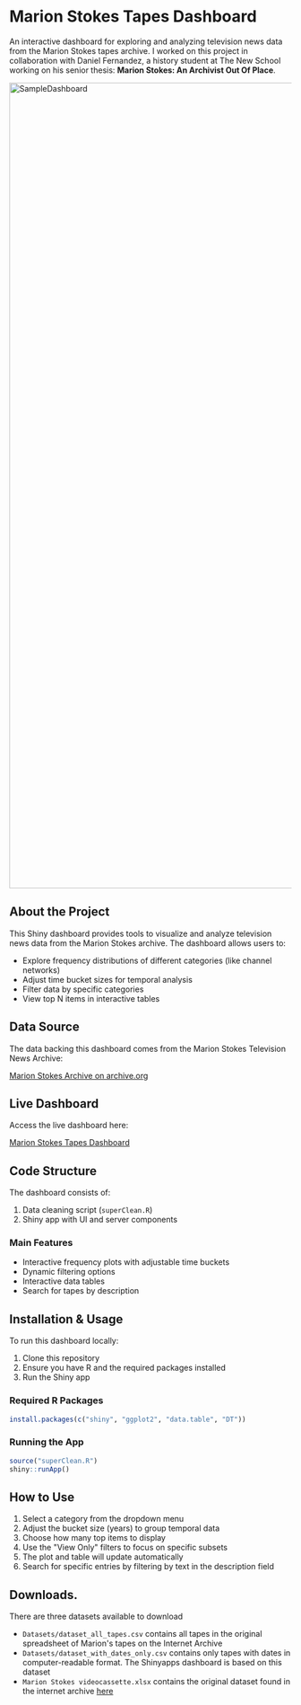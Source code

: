 # Marion Stokes Tapes Dashboard

An interactive dashboard for exploring and analyzing television news data from the Marion Stokes tapes archive. I worked on this project in collaboration with Daniel Fernandez, a history student at The New School working on his senior thesis: **Marion Stokes: An Archivist Out Of Place​**.

<img width="1435" alt="SampleDashboard" src="https://github.com/user-attachments/assets/1f40a1e5-094f-429d-8429-c57eae7d0682" />

## About the Project

This Shiny dashboard provides tools to visualize and analyze television news data from the Marion Stokes archive. The dashboard allows users to:

- Explore frequency distributions of different categories (like channel networks)
- Adjust time bucket sizes for temporal analysis
- Filter data by specific categories
- View top N items in interactive tables

## Data Source

The data backing this dashboard comes from the Marion Stokes Television News Archive:

[Marion Stokes Archive on archive.org](https://archive.org/details/marionstokes_201706)

## Live Dashboard

Access the live dashboard here:

[Marion Stokes Tapes Dashboard](https://jules-dev.shinyapps.io/Marion-Stokes-Tapes-Dashboard/)

## Code Structure

The dashboard consists of:

1. Data cleaning script (`superClean.R`)
2. Shiny app with UI and server components

### Main Features

- Interactive frequency plots with adjustable time buckets
- Dynamic filtering options
- Interactive data tables
- Search for tapes by description

## Installation & Usage

To run this dashboard locally:

1. Clone this repository
2. Ensure you have R and the required packages installed
3. Run the Shiny app

### Required R Packages

```r
install.packages(c("shiny", "ggplot2", "data.table", "DT"))
```


### Running the App
```r
source("superClean.R")
shiny::runApp()
```

## How to Use

1. Select a category from the dropdown menu
2. Adjust the bucket size (years) to group temporal data
3. Choose how many top items to display
4. Use the "View Only" filters to focus on specific subsets
5. The plot and table will update automatically
6. Search for specific entries by filtering by text in the description field

## Downloads. 
There are three datasets available to download
- `Datasets/dataset_all_tapes.csv` contains all tapes in the original spreadsheet of Marion's tapes on the Internet Archive
- `Datasets/dataset_with_dates_only.csv` contains only tapes with dates in computer-readable format. The Shinyapps dashboard is based on this dataset
- `Marion Stokes videocassette.xlsx` contains the original dataset found in the internet archive [here](https://archive.org/details/marionstokes_201706)
